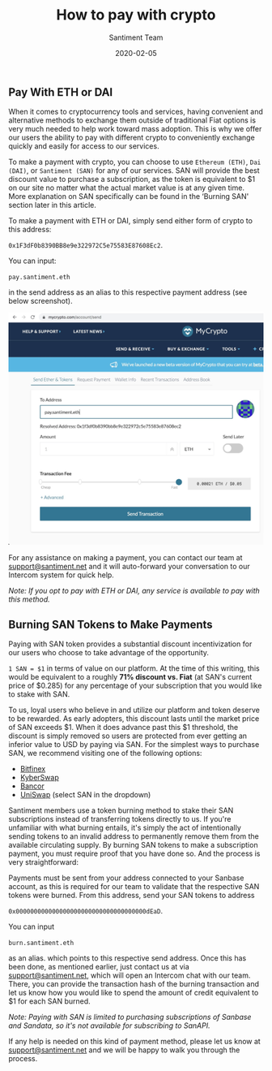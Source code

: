 ﻿---
title: How to pay with crypto
author: Santiment Team
date: 2020-02-05
description: Instructions on how to pay with crypto
---

## Pay With ETH or DAI

When it comes to cryptocurrency tools and services, having convenient and alternative methods to exchange them outside of traditional Fiat options is very much needed to help work toward mass adoption. This is why we offer our users the ability to pay with different crypto to conveniently exchange quickly and easily for access to our services.

To make a payment with crypto, you can choose to use `Ethereum (ETH)`, `Dai (DAI)`, or `Santiment (SAN)` for any of our services. SAN will provide the best discount value to purchase a subscription, as the token is equivalent to $1 on our site no matter what the actual market value is at any given time. More explanation on SAN specifically can be found in the ‘Burning SAN' section later in this article.

To make a payment with ETH or DAI, simply send either form of crypto to this address:

`0x1F3dF0b8390BB8e9e322972C5e75583E87608Ec2`.

You can input:

`pay.santiment.eth`

in the send address as an alias to this respective payment address (see below screenshot).

![](PaySan.jpg)

For any assistance on making a payment, you can contact our team at [support@santiment.net](mailto:support@santiment.net) and it will auto-forward your conversation to our Intercom system for quick help.

*Note: If you opt to pay with ETH or DAI, any service is available to pay with this method.*

## Burning SAN Tokens to Make Payments

Paying with SAN token provides a substantial discount incentivization for our users who choose to take advantage of the opportunity.

`1 SAN = $1` in terms of value on our platform. At the time of this writing, this would be equivalent to a roughly **71% discount vs. Fiat** (at SAN's current price of $0.285) for any percentage of your subscription that you would like to stake with SAN.

To us, loyal users who believe in and utilize our platform and token deserve to be rewarded. As early adopters, this discount lasts until the market price of SAN exceeds $1. When it does advance past this $1 threshold, the discount is simply removed so users are protected from ever getting an inferior value to USD by paying via SAN. For the simplest ways to purchase SAN, we recommend visiting one of the following options:

- [Bitfinex](https://www.bitfinex.com/t/SANUSD)
- [KyberSwap](https://kyberswap.com/swap/eth-san/)
- [Bancor](https://www.bancor.network/token/SAN)
- [UniSwap](https://uniswap.exchange/swap) (select SAN in the dropdown)

Santiment members use a token burning method to stake their SAN subscriptions instead of transferring tokens directly to us. If you're unfamiliar with what burning entails, it's simply the act of intentionally sending tokens to an invalid address to permanently remove them from the available circulating supply. By burning SAN tokens to make a subscription payment, you must require proof that you have done so. And the process is very straightforward:

Payments must be sent from your address connected to your Sanbase account, as this is required for our team to validate that the respective SAN tokens were burned. From this address, send your SAN tokens to address

`0x000000000000000000000000000000000000dEaD`.

You can input

`burn.santiment.eth`

as an alias. which points to this respective send address. Once this has been done, as mentioned earlier, just contact us at via [support@santiment.net](mailto:support@santiment.net), which will open an Intercom chat with our team. There, you can provide the transaction hash of the burning transaction and let us know how you would like to spend the amount of credit equivalent to $1 for each SAN burned.

*Note: Paying with SAN is limited to purchasing subscriptions of Sanbase and Sandata, so it's not available for subscribing to SanAPI.*

If any help is needed on this kind of payment method, please let us know at [support@santiment.net](mailto:support@santiment.net) and we will be happy to walk you through the process.
